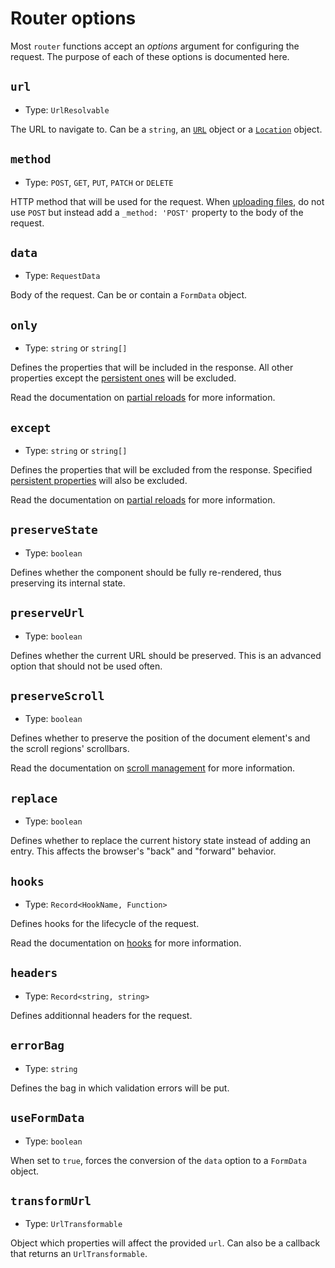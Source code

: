 # Router options

Most `router` functions accept an _options_ argument for configuring the request. The purpose of each of these options is documented here.

## `url`

- Type: `UrlResolvable`

The URL to navigate to. Can be a `string`, an [`URL`](https://developer.mozilla.org/en-US/docs/Web/API/URL) object or a [`Location`](https://developer.mozilla.org/en-US/docs/Web/API/Location) object.

## `method`

- Type: `POST`, `GET`, `PUT`, `PATCH` or `DELETE`

HTTP method that will be used for the request. When [uploading files](../../guide/file-uploads.md#limitations), do not use `POST` but instead add a `_method: 'POST'` property to the body of the request.

## `data`

- Type: `RequestData`

Body of the request. Can be or contain a `FormData` object.

## `only`

- Type: `string` or `string[]`

Defines the properties that will be included in the response. All other properties except the [persistent ones](../../guide/persistent-properties.md) will be excluded.

Read the documentation on [partial reloads](../../guide/partial-reloads.md) for more information.

## `except`

- Type: `string` or `string[]`

Defines the properties that will be excluded from the response. Specified [persistent properties](../../guide/persistent-properties.md) will also be excluded.

Read the documentation on [partial reloads](../../guide/partial-reloads.md) for more information.

## `preserveState`

- Type: `boolean`

Defines whether the component should be fully re-rendered, thus preserving its internal state.

## `preserveUrl`

- Type: `boolean`

Defines whether the current URL should be preserved. This is an advanced option that should not be used often.

## `preserveScroll`

- Type: `boolean`

Defines whether to preserve the position of the document element's and the scroll regions' scrollbars.

Read the documentation on [scroll management](../../guide/scroll-management.md) for more information.

## `replace`

- Type: `boolean`

Defines whether to replace the current history state instead of adding an entry. This affects the browser's "back" and "forward" behavior.

## `hooks`

- Type: `Record<HookName, Function>`

Defines hooks for the lifecycle of the request.

Read the documentation on [hooks](../../guide/hooks.md) for more information.

## `headers`

- Type: `Record<string, string>`

Defines additionnal headers for the request.

## `errorBag`

- Type: `string`

Defines the bag in which validation errors will be put.

## `useFormData`

- Type: `boolean`

When set to `true`, forces the conversion of the `data` option to a `FormData` object.

## `transformUrl`

- Type: `UrlTransformable`

Object which properties will affect the provided `url`. Can also be a callback that returns an `UrlTransformable`.
